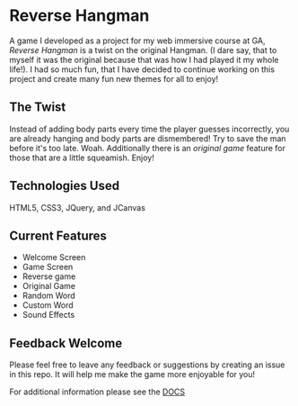 Reverse Hangman
===============

A game I developed as a project for my web immersive course at GA, *Reverse Hangman* is a twist on the original Hangman. (I dare say, that to myself it was the original because that was how I had played it my whole life!). I had so much fun, that I have decided to continue working on this project and create many fun new themes for all to enjoy!

The Twist
---------

Instead of adding body parts every time the player guesses incorrectly, you are already hanging and body parts are dismembered! Try to save the man before it's too late. Woah. Additionally there is an *original game* feature for those that are a little squeamish. Enjoy!

Technologies Used
-----------------
HTML5, CSS3, JQuery, and JCanvas

Current Features
----------------
+ Welcome Screen
+ Game Screen
+ Reverse game
+ Original Game
+ Random Word
+ Custom Word
+ Sound Effects

Feedback Welcome
----------------
Please feel free to leave any feedback or suggestions by creating an issue in this repo. It will help me make the game more enjoyable for you!

For additional information please see the [DOCS](https://github.com/jessamarie/hangman/tree/master/Docs)
